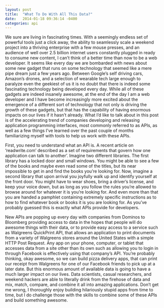 ```yaml
---
layout: post
title:  "What To Do With All This Data?"
date:   2014-01-18 09:36:14 -0400
categories: api
---
```


We sure are living in fascinating times.  With a seemingly endless set of powerful tools just a click away, the ability to seamlessly scale a weekend project into a thriving enterprise with a few mouse presses, and an audience of well over 2.5 billion internet users constantly plugged in ready to consume new content, I can’t think of a better time than now to be a web developer.  It seems like every day we are bombarded with news about some new gadget that runs on some technology that seemed like a mere pipe dream just a few years ago.  Between Google’s self driving cars, Amazon’s drones, and a selection of wearable tech large enough to paralyze even the geekiest of us it is no doubt that there is indeed some fascinating technology being developed every day.  While all of these gadgets are indeed insanely awesome, at the end of the day I am a web developer and I have become increasingly more excited about the emergence of a different sort of technology that not only is driving the growth of these gadgets, but that has the capability of having enormous impacts on our lives if it hasn’t already.  What I’d like to talk about in this post is of the accelerating trend of companies developing and releasing application programming interfaces, most commonly referred to as APIs, as well as a few things I’ve learned over the past couple of months familiarizing myself with tools to help us work with these APIs.

First, you need to understand what an API is. A recent article on ‘readwrite.com’ described as a set of requirements that govern how one application can talk to another’.  Imagine two different libraries.  The first library has a locked door and small windows.  You might be able to see a few of the books and maybe even read some of the titles, but its near impossible to get in and find the books you’re looking for.  Now, imagine a second library that upon arrival you joyfully walk up and identify yourself at the front door.  You might have to wear shoes, bring a driver’s license, and keep your voice down, but as long as you follow the rules you’re allowed to browse around for whatever it is you’re looking for.  And even more than that you are handed a pamphlet containing extremely specific instructions as to how to find whatever book or books it is you are looking for.  As you’ve probably guessed this is exactly what APIs provide for developers.

New APIs are popping up every day with companies from Dominos to Bloomberg providing access to data in the hopes that people will do awesome things with their data, or to provide easy access to a service such as Walgreens QuickPrint API, that allows an application to print documents from a variety of Walgreens stores around the United States with a simple HTTP Post Request.  Any app on your phone, computer, or tablet that accesses data from a site other than its own such as allowing you to login in through Facebook  is effectively using that company’s API.  You’re probably thinking, okay awesome, so we can build pizza delivery apps, that can print our receipt from Walgreens for one of our Facebook friends to pick up at a later date.  But this enormous amount of available data is going to have a much larger impact on our lives. Data scientists, casual researchers, and weekend hackers are able to literally drink from the firehose of data and mix, match, compare, and combine it all into amazing applications.  Don’t get me wrong, I thoroughly enjoy building hilariously stupid apps from time to time, but I do challenge those with the skills to combine some of these APIs and build something awesome.
